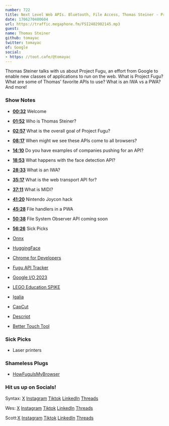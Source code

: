 ```yaml
---
number: 722
title: Next Level Web APIs. Bluetooth, File Access, Thomas Steiner - Project Fugu
date: 1706270400604
url: https://traffic.megaphone.fm/FSI2402902145.mp3
guest: 
name: Thomas Steiner
github: tomayac
twitter: tomayac
of: Google
social: 
- https: //toot.cafe/@tomayac
---
```


Thomas Steiner talks with us about Project Fugu, an effort from Google to enable new classes of applications to run on the web. What is Project Fugu? What are some of Thomas' favorite APIs to use? What is an IWA vs a PWA? And more!

### Show Notes

* **[00:32](#t=00:32)** Welcome
* **[01:52](#t=01:52)** Who is Thomas Steiner?
* **[02:57](#t=02:57)** What is the overall goal of Project Fugu?
* **[08:17](#t=08:17)** When might we see these APIs come to all browsers?
* **[14:10](#t=14:10)** Do you have examples of companies pushing for an API?
* **[18:53](#t=18:53)** What happens with the face detection API?
* **[28:33](#t=28:33)** What is an IWA?
* **[35:17](#t=35:17)** What is the web transport API for?
* **[37:11](#t=37:11)** What is MIDI?
* **[41:20](#t=41:20)** Nintendo Joycon hack
* **[45:28](#t=45:28)** File handlers in a PWA
* **[50:38](#t=50:38)** File System Observer API coming soon
* **[56:26](#t=56:26)** Sick Picks

* [Onnx](https://onnx.ai/)
* [HuggingFace](https://huggingface.co/docs/transformers.js/index)
* [Chrome for Developers](https://developer.chrome.com/docs/capabilities/status)
* [Fugu API Tracker](https://fugu-tracker.web.app/)
* [Google I/O 2023](https://io.google/2023/)
* [LEGO Education SPIKE](https://spike.legoeducation.com/)
* [Igalia](https://www.igalia.com/)
* [CapCut](https://www.capcut.com/)
* [Descript](https://www.descript.com/)
* [Better Touch Tool](https://folivora.ai/)

### Sick Picks

* Laser printers

### Shameless Plugs

- [HowFuguIsMyBrowser](https://howfuguismybrowser.dev/)

### Hit us up on Socials!

Syntax: [X](https://twitter.com/syntaxfm) [Instagram](https://www.instagram.com/syntax_fm/) [Tiktok](https://www.tiktok.com/@syntaxfm) [LinkedIn](https://www.linkedin.com/company/96077407/admin/feed/posts/) [Threads](https://www.threads.net/@syntax_fm)

Wes: [X](https://twitter.com/wesbos) [Instagram](https://www.instagram.com/wesbos/) [Tiktok](https://www.tiktok.com/@wesbos) [LinkedIn](https://www.linkedin.com/in/wesbos/) [Threads](https://www.threads.net/@wesbos)

Scott:[X](https://twitter.com/stolinski) [Instagram](https://www.instagram.com/stolinski/) [Tiktok](https://www.tiktok.com/@stolinski) [LinkedIn](https://www.linkedin.com/in/stolinski/) [Threads](https://www.threads.net/@stolinski)
